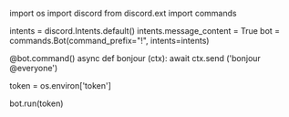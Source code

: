 import os
import discord
from discord.ext import commands

intents = discord.Intents.default()
intents.message_content = True
bot = commands.Bot(command_prefix="!", intents=intents)


@bot.command()
async def bonjour (ctx):
   await ctx.send ('bonjour @everyone')

token = os.environ['token']

bot.run(token)
